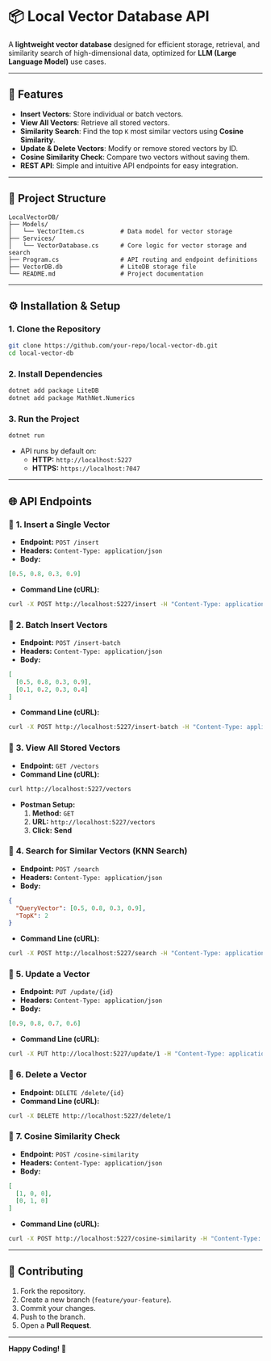 
# 📦 Local Vector Database API

A **lightweight vector database** designed for efficient storage, retrieval, and similarity search of high-dimensional data, optimized for **LLM (Large Language Model)** use cases.

---

## 🚀 Features

- **Insert Vectors**: Store individual or batch vectors.
- **View All Vectors**: Retrieve all stored vectors.
- **Similarity Search**: Find the top `K` most similar vectors using **Cosine Similarity**.
- **Update & Delete Vectors**: Modify or remove stored vectors by ID.
- **Cosine Similarity Check**: Compare two vectors without saving them.
- **REST API**: Simple and intuitive API endpoints for easy integration.

---

## 📂 Project Structure

```
LocalVectorDB/
├── Models/
│   └── VectorItem.cs          # Data model for vector storage
├── Services/
│   └── VectorDatabase.cs      # Core logic for vector storage and search
├── Program.cs                 # API routing and endpoint definitions
├── VectorDB.db                # LiteDB storage file
└── README.md                  # Project documentation
```

---

## ⚙️ Installation & Setup

### 1. **Clone the Repository**
```bash
git clone https://github.com/your-repo/local-vector-db.git
cd local-vector-db
```

### 2. **Install Dependencies**
```bash
dotnet add package LiteDB
dotnet add package MathNet.Numerics
```

### 3. **Run the Project**
```bash
dotnet run
```

- API runs by default on:
  - **HTTP:** `http://localhost:5227`
  - **HTTPS:** `https://localhost:7047`

---

## 🌐 API Endpoints

### 🔹 **1. Insert a Single Vector**
- **Endpoint:** `POST /insert`
- **Headers:** `Content-Type: application/json`
- **Body:**
```json
[0.5, 0.8, 0.3, 0.9]
```
- **Command Line (cURL):**
```bash
curl -X POST http://localhost:5227/insert -H "Content-Type: application/json" -d "[0.5, 0.8, 0.3, 0.9]"
```

### 🔹 **2. Batch Insert Vectors**
- **Endpoint:** `POST /insert-batch`
- **Headers:** `Content-Type: application/json`
- **Body:**
```json
[
  [0.5, 0.8, 0.3, 0.9],
  [0.1, 0.2, 0.3, 0.4]
]
```
- **Command Line (cURL):**
```bash
curl -X POST http://localhost:5227/insert-batch -H "Content-Type: application/json" -d "[[0.5, 0.8, 0.3, 0.9], [0.1, 0.2, 0.3, 0.4]]"
```

### 🔹 **3. View All Stored Vectors**
- **Endpoint:** `GET /vectors`
- **Command Line (cURL):**
```bash
curl http://localhost:5227/vectors
```
- **Postman Setup:**
  1. **Method:** `GET`
  2. **URL:** `http://localhost:5227/vectors`
  3. **Click:** **Send**

### 🔹 **4. Search for Similar Vectors (KNN Search)**
- **Endpoint:** `POST /search`
- **Headers:** `Content-Type: application/json`
- **Body:**
```json
{
  "QueryVector": [0.5, 0.8, 0.3, 0.9],
  "TopK": 2
}
```
- **Command Line (cURL):**
```bash
curl -X POST http://localhost:5227/search -H "Content-Type: application/json" -d "{"QueryVector": [0.5, 0.8, 0.3, 0.9], "TopK": 2}"
```

### 🔹 **5. Update a Vector**
- **Endpoint:** `PUT /update/{id}`
- **Headers:** `Content-Type: application/json`
- **Body:**
```json
[0.9, 0.8, 0.7, 0.6]
```
- **Command Line (cURL):**
```bash
curl -X PUT http://localhost:5227/update/1 -H "Content-Type: application/json" -d "[0.9, 0.8, 0.7, 0.6]"
```

### 🔹 **6. Delete a Vector**
- **Endpoint:** `DELETE /delete/{id}`
- **Command Line (cURL):**
```bash
curl -X DELETE http://localhost:5227/delete/1
```

### 🔹 **7. Cosine Similarity Check**
- **Endpoint:** `POST /cosine-similarity`
- **Headers:** `Content-Type: application/json`
- **Body:**
```json
[
  [1, 0, 0],
  [0, 1, 0]
]
```
- **Command Line (cURL):**
```bash
curl -X POST http://localhost:5227/cosine-similarity -H "Content-Type: application/json" -d "[[1, 0, 0], [0, 1, 0]]"
```

---

## 🤝 **Contributing**

1. Fork the repository.
2. Create a new branch (`feature/your-feature`).
3. Commit your changes.
4. Push to the branch.
5. Open a **Pull Request**.

---

**Happy Coding! 🚀**
